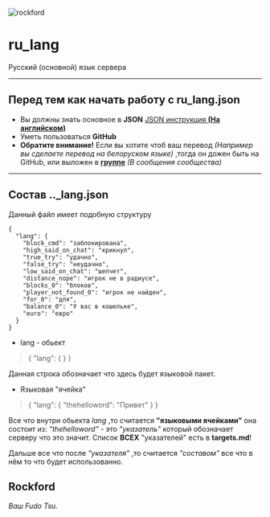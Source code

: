 
![rockford](https://github.com/rockfordsu/rulang/blob/master/pictures/shapka.png?raw=true)

# ru_lang
Русский (основной) язык сервера

----------

## **Перед тем как начать работу с ru_lang.json**

 - Вы должны знать основное в **JSON**  [JSON инструкция **(На
   английском)**](https://www.w3schools.com/js/js_json_intro.asp)
- Уметь пользоваться **GitHub** 
- **Обратите внимание!**  Если вы хотите чтоб ваш перевод *(Например вы сделаете перевод на белоруском языке)* ,тогда он дожен быть на GitHub, или выложен в [**группе**](https://vk.com/rockfordsu) *(В сообщения сообщества)*


----------

## **Состав .._lang.json**

Данный файл имеет подобную структуру

    {
	  "lang": {
	    "block_cmd": "заблокирована",
	    "high_said_on_chat": "крикнул",
	    "true_try": "удачно",
	    "false_try": "неудачно",
	    "low_said_on_chat": "шепчет",
	    "distance_nope": "игрок не в радиусе",
	    "blocks_0": "блоков",
	    "player_not_found_0": "игрок не найден",
	    "for_0": "для",
	    "balance_0": "У вас в кошельке",
	    "euro": "евро"
	  }
	}

    

 - lang - обьект

> {
  "lang": {
  }
}

Данная строка обозначает что здесь будет языковой пакет.

 - Языковая "ячейка"

> {
  "lang": {
  "thehelloword": "Привет"
  }
}

Все что внутри обьекта *lang* ,то считается **"языковыми ячейками"** она состоит из: *"thehelloword"* - это *"указатель"* который обозначает серверу что это значит. Список **ВСЕХ** "указателей" есть в **targets.md**!

Дальше все что после *"указателя"* ,то считается *"составом"* все что в нём то что будет использованно.

## Rockford
*Ваш Fudo Tsu.*